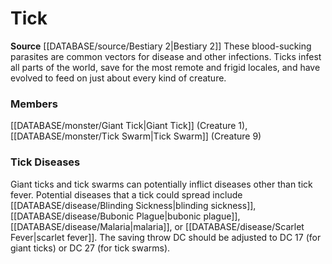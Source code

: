 ﻿---
creature_family: Tick
id: '156'
name: Tick
rarity: Common
source: '[[DATABASE/source/Bestiary 2|Bestiary 2]]'
type: Creature Family

---
# Tick

**Source** [[DATABASE/source/Bestiary 2|Bestiary 2]] 
These blood-sucking parasites are common vectors for disease and other infections. Ticks infest all parts of the world, save for the most remote and frigid locales, and have evolved to feed on just about every kind of creature.

### Members

[[DATABASE/monster/Giant Tick|Giant Tick]] (Creature 1), [[DATABASE/monster/Tick Swarm|Tick Swarm]] (Creature 9)

###  Tick Diseases

Giant ticks and tick swarms can potentially inflict diseases other than tick fever. Potential diseases that a tick could spread include [[DATABASE/disease/Blinding Sickness|blinding sickness]], [[DATABASE/disease/Bubonic Plague|bubonic plague]], [[DATABASE/disease/Malaria|malaria]], or [[DATABASE/disease/Scarlet Fever|scarlet fever]]. The saving throw DC should be adjusted to DC 17 (for giant ticks) or DC 27 (for tick swarms).
